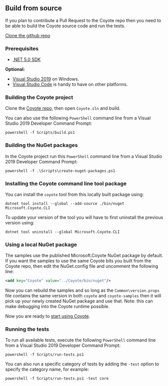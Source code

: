 ## Build from source

If you plan to contribute a Pull Request to the Coyote repo then you need to be able to build the
Coyote source code and run the tests.

<a href="http://github.com/microsoft/coyote" class="btn btn-primary mt-20" target="_blank">Clone
the github repo</a>

### Prerequisites

- [.NET 5.0 SDK](https://dotnet.microsoft.com/download/dotnet-core)

**Optional:**

- [Visual Studio 2019](https://docs.microsoft.com/en-us/visualstudio/install/install-visual-studio)
on Windows.
- [Visual Studio Code](https://code.visualstudio.com/Download) is handy to have on other platforms.

### Building the Coyote project

Clone the [Coyote repo](http://github.com/microsoft/coyote), then open `Coyote.sln` and build.

You can also use the following `PowerShell` command line from a Visual Studio 2019 Developer
Command Prompt:

```plain
powershell -f Scripts/build.ps1
```

### Building the NuGet packages

In the Coyote project run this `PowerShell` command line from a Visual Studio 2019 Developer
Command Prompt:

```plain
powershell -f .\Scripts\create-nuget-packages.ps1
```

### Installing the Coyote command line tool package

You can install the `coyote` tool from this locally built package using:

```plain
dotnet tool install --global --add-source ./bin/nuget Microsoft.Coyote.CLI
```

To update your version of the tool you will have to first uninstall the previous version using:

```plain
dotnet tool uninstall --global Microsoft.Coyote.CLI
```

### Using a local NuGet package

The samples use the published Microsoft.Coyote NuGet package by default. If you want the samples to
use the same Coyote bits you built from the Coyote repo, then edit the NuGet.config file and
uncomment the following line:

```xml
<add key="Coyote" value="../Coyote/bin/nuget"/>
```

Now you can rebuild the samples and so long as the `Common\version.props` file contains the same
version in both `coyote` and `coyote-samples` then it will pick up your newly created NuGet package
and use that. Note: this can make debugging into the Coyote runtime possible.

Now you are ready to [start using Coyote](using-coyote.md).

### Running the tests

To run all available tests, execute the following `PowerShell` command line from a Visual Studio
2019 Developer Command Prompt:

```plain
powershell -f Scripts/run-tests.ps1
```

You can also run a specific category of tests by adding the `-test` option to specify the category
name, for example:

```plain
powershell -f Scripts/run-tests.ps1 -test core
```
